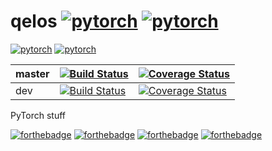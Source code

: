 # qelos [![pytorch](https://img.shields.io/badge/made%20with-pytorch-orange.svg?style=flat-square)](https://img.shields.io/badge/made%20with-pytorch-orange.svg?style=flat-square) [![pytorch](https://img.shields.io/badge/made%20with-python-green.svg?style=flat-square)](https://img.shields.io/badge/made%20with-python-green.svg?style=flat-square)


[![pytorch](https://img.shields.io/badge/has-seq2seq-blue.svg?style=flat-square)]()
[![pytorch](https://img.shields.io/badge/has-GAN-blue.svg?style=flat-square)]()


| master | [![Build Status](https://travis-ci.org/lukovnikov/qelos.svg?branch=master)](https://travis-ci.org/lukovnikov/qelos)   | [![Coverage Status](https://codecov.io/gh/lukovnikov/qelos/branch/master/graph/badge.svg)](https://codecov.io/gh/lukovnikov/qelos/branch/master/graph/badge.svg)  |
|--------|---|---|
| dev    | [![Build Status](https://travis-ci.org/lukovnikov/qelos.svg?branch=dev)](https://travis-ci.org/lukovnikov/qelos)  | [![Coverage Status](https://codecov.io/gh/lukovnikov/qelos/branch/dev/graph/badge.svg)](https://codecov.io/gh/lukovnikov/qelos/branch/dev/graph/badge.svg)  |


PyTorch stuff



[![forthebadge](http://forthebadge.com/images/badges/built-with-love.svg)](http://forthebadge.com)
[![forthebadge](http://forthebadge.com/images/badges/gluten-free.svg)](http://forthebadge.com)
[![forthebadge](http://forthebadge.com/images/badges/no-ragrets.svg)](http://forthebadge.com)
[![forthebadge](http://forthebadge.com/images/badges/winter-is-coming.svg)](http://forthebadge.com)

